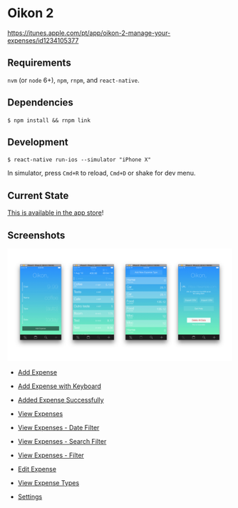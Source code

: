 # Oikon 2

https://itunes.apple.com/pt/app/oikon-2-manage-your-expenses/id1234105377

## Requirements

`nvm` (or `node` 6+), `npm`, `rnpm`, and `react-native`.

## Dependencies

`$ npm install && rnpm link`

## Development

`$ react-native run-ios --simulator "iPhone X"`

In simulator, press `Cmd+R` to reload, `Cmd+D` or shake for dev menu.

## Current State

[This is available in the app store](https://itunes.apple.com/us/app/oikon-2-manage-your-expenses/id1234105377?ls=1&mt=8)!

## Screenshots

![Showcase](screenshots/showcase.png)

- [Add Expense](screenshots/add-expense.png)

- [Add Expense with Keyboard](screenshots/add-expense-keyboard.png)

- [Added Expense Successfully](screenshots/add-expense-success.png)

- [View Expenses](screenshots/view-expenses.png)

- [View Expenses - Date Filter](screenshots/view-expenses-date-filter.png)

- [View Expenses - Search Filter](screenshots/view-expenses-search.png)

- [View Expenses - Filter](screenshots/view-expenses-filter.png)

- [Edit Expense](screenshots/view-expenses-edit.png)

- [View Expense Types](screenshots/view-expense-types.png)

- [Settings](screenshots/settings.png)
